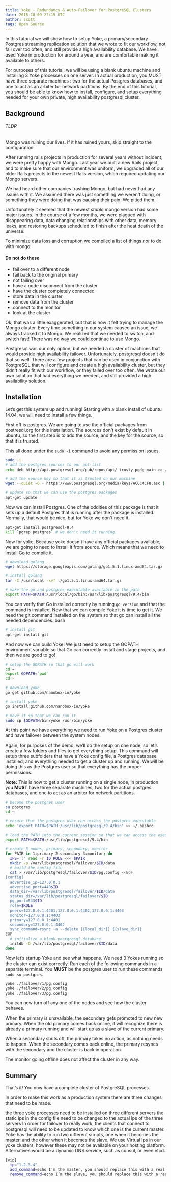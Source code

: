 ```yaml
---
title: Yoke - Redundancy & Auto-Failover for PostgreSQL Clusters
date: 2015-10-09 22:15 UTC
author: scott
tags: Open Source
---
```


In this tutorial we will show how to setup Yoke, a primary/secondary Postgres streaming replication solution that we wrote to fit our workflow, not fail over too often, and still provide a high availability database. We have used Yoke in production for around a year, and are comfortable making it available to others. 

For purposes of this tutorial, we will be using a blank ubuntu machine and installing 3 Yoke processes on one server. In actual production, you MUST have three separate machines : two for the actual Postgres databases, and one to act as an arbiter for network partitions. By the end of this tutorial, you should be able to know how to install, configure, and setup everything needed for your own private, high availability postgresql cluster. 

## Background

###### TLDR
Mongo was ruining our lives. If it has ruined yours, skip straight to the configuration.

After running rails projects in production for several years without incident, we were pretty happy with Mongo. Last year we built a new Rails project, and to make sure that our environment was uniform, we upgraded all of our older Rails projects to the newest Rails version, which required updating our Mongo servers.

We had heard other companies trashing Mongo, but had never had any issues with it. We assumed there was just something we weren't doing, or something they were doing that was causing their pain. We pitied them.

Unfortunately it seemed that the newest *stable* mongo version had some major issues. In the course of a few months, we were plagued with disappearing data, data changing relationships with other data, memory leaks, and restoring backups scheduled to finish after the heat death of the universe.

To minimize data loss and corruption we compiled a list of things *not* to do with mongo:

#### Do not do these

- fail over to a different node
- fail back to the original primary
- not failing over
- have a node disconnect from the cluster
- have the cluster completely connected
- store data in the cluster
- remove data from the cluster
- connect to the monitor
- look at the cluster

Ok, that was a little exaggerated, but that is how it felt trying to manage the Mongo cluster. Every time something in our system caused an issue, we always tracked it to Mongo. We realized that we needed to switch, and switch fast! There was no way we could continue to use Mongo.

Postgresql was our only option, but we needed a cluster of machines that would provide high availability failover. Unfortunately, postgresql doesn't do that so well. There are a few projects that can be used in conjunction with PostgreSQL that will configure and create a high availability cluster, but they didn't really fit with our workflow, or they failed over too often. We wrote our own solution that had everything we needed, and still provided a high availability solution.

## Installation

Let’s get this system up and running! Starting with a blank install of ubuntu 14.04, we will need to install a few things.

First off is postgres. We are going to use the official packages from postresql.org for this installation. The sources don't exist by default in ubuntu, so the first step is to add the source, and the key for the source, so that it is trusted.

This all done under the `sudo -i` command to avoid any permission issues.

```bash
sudo -i
# add the postgres sources to our apt-list
echo deb http://apt.postgresql.org/pub/repos/apt/ trusty-pgdg main >> /etc/apt/sources.list.d/pgdg.list

# add the source key so that it is trusted on our machine
wget --quiet -O - https://www.postgresql.org/media/keys/ACCC4CF8.asc | apt-key add -

# update so that we can use the postgres packages
apt-get update
```

Now we can install Postgres. One of the oddities of this package is that it sets up a default Postgres that is running after the package is installed. Normally, that would be nice, but for Yoke we don't need it.

```bash
apt-get install postgresql-9.4
kill `pgrep postgres` # we don't need it running.
```

Now for yoke. Because yoke doesn't have any official packages available, we are going to need to install it from source. Which means that we need to install [Go](https://golang.org/) to compile it.

```bash
# download golang
wget https://storage.googleapis.com/golang/go1.5.1.linux-amd64.tar.gz

# install golang
tar -C /usr/local -xvf ./go1.5.1.linux-amd64.tar.gz

# make the go and postgres executable available in the path
export PATH=$PATH:/usr/local/go/bin:/usr/lib/postgresql/9.4/bin
```

You can verify that Go installed correctly by running `go version` and that the command is installed. Now that we can compile Yoke it is time to get it. We need the git command installed on the system so that go can install all the needed dependencies.
bash

```bash
# install git
apt-get install git
```

And now we can build Yoke! We just need to setup the GOPATH environment variable so that Go can correctly install and stage projects, and then we are good to go!

```bash
# setup the GOPATH so that go will work
cd ~
export GOPATH=`pwd`
cd -

# download yoke
go get github.com/nanobox-io/yoke

# install yoke
go install github.com/nanobox-io/yoke

# move it so that we can run it
sudo cp $GOPATH/bin/yoke /usr/bin/yoke
```

At this point we have everything we need to run Yoke on a Postgres cluster and have failover between the system nodes.

Again, for purposes of the demo, we’ll do the setup on one node, so let’s create a few folders and files to get everything setup. This command will setup three subfolders that have a Yoke config file, a Postgres database installed, and everything needed to get a cluster up and running. We will be doing this as the Postgres user so that everything has the proper permissions.

**Note:** This is how to get a cluster running on a single node, in production you **MUST** have three separate machines, two for the actual postgres databases, and one to act as an arbiter for network partitions.

```bash
# become the postgres user
su postgres
cd ~

# ensure that the postgres user can access the postgres executable
echo 'export PATH=$PATH:/usr/lib/postgresql/9.4/bin' >> ~/.bashrc

# load the PATH into the current session so that we can access the executables
export PATH=$PATH:/usr/lib/postgresql/9.4/bin

# create 3 nodes, primary, secondary, monitor
for PAIR in 1:primary 2:secondary 3:monitor; do
  IFS=':' read -r ID ROLE <<< $PAIR
  mkdir -p /var/lib/postgresql/failover/$ID/data
  # build the config file
  cat > /var/lib/postgresql/failover/$ID/pg.config <<EOF 
[config]
  advertise_ip=127.0.0.1
  advertise_port=440$ID
  data_dir=/var/lib/postgresql/failover/$ID/data
  status_dir=/var/lib/postgresql/failover/$ID
  pg_port=543$ID
  role=$ROLE
  peers=127.0.0.1:4401,127.0.0.1:4402,127.0.0.1:4403
  monitor=127.0.0.1:4403
  primary=127.0.0.1:4401
  secondary=127.0.0.1:4402
  sync_command=rsync -a --delete {{local_dir}} {{slave_dir}}
EOF
  # initialize a blank postgresql database
  initdb -D /var/lib/postgresql/failover/$ID/data
done
```

Now let’s startup Yoke and see what happens. We need 3 Yokes running so the cluster can exist correctly. Run each of the following commands in a separate terminal. You **MUST** be the postgres user to run these commands `sudo su postgres`.

```bash
yoke ./failover/1/pg.config
yoke ./failover/2/pg.config
yoke ./failover/3/pg.config
```

You can now turn off any one of the nodes and see how the cluster behaves.

When the primary is unavailable, the secondary gets promoted to new new primary. When the old primary comes back online, it will recognize there is already a primary running and will start up as a slave of the current primary.

When a secondary shuts off, the primary takes no action, as nothing needs to happen. When the secondary comes back online, the primary resyncs with the secondary and the cluster is back in operation.

The monitor going offline does not affect the cluster in any way.

## Summary

That’s it! You now have a complete cluster of PostgreSQL processes. 

In order to make this work as a production system there are three changes that need to be made.

the three yoke processes need to be installed on three different servers
the static ips in the config file need to be changed to the actual ips of the three servers
In order for failover to really work, the clients that connect to postgresql will need to be updated to know which one is the current master.
Yoke has the ability to run two different scripts, one when it becomes the master, and the other when it becomes the slave. We use Virtual Ips in our yoke clusters, however these may not be available on your hosting platform. Alternatives would be a dynamic DNS service, such as consul, or even etcd.

```bash
[vip]
  ip="1.2.3.4"
  add_command=echo I’m the master, you should replace this with a real command
  remove_command=echo I’m the slave, you should replace this with a real command
```
